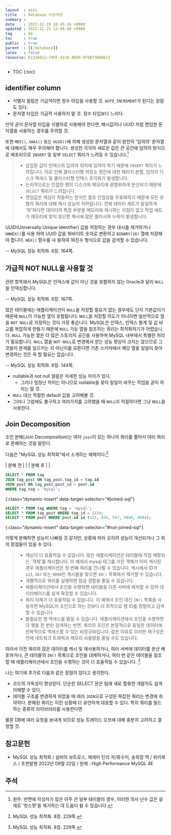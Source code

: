 ```yaml
---
layout  : wiki
title   : Database 이것저것
summary : 
date    : 2022-12-19 20:45:26 +0900
updated : 2022-12-21 12:06:40 +0900
tag     : db
toc     : true
public  : true
parent  : [[/database]]
latex   : false
resource: E233A812-74FF-4210-A050-DF5B73DAD6C2
---
```

* TOC
{:toc}

## identifier column

- 식별자 컬럼은 가급적이면 정수 타입을 사용할 것. `AUTO_INCREMENT`가 된다는 장점도 있다.
- 문자열 타입은 가급적 사용하지 말 것. 정수 타입보다 느리다.

만약 굳이 문자열 타입을 식별자로 사용해야 한다면, 해시값이나 UUID 처럼 랜덤한 문자열을 사용하는 경우를 주의할 것.

>
또한 `MD5()`, `SHA1()` 또는 `UUID()`에 의해 생성된 문자열과 같이 완전히 '임의의' 문자열에 대해서도 매우 주의해야 합니다.
생성한 각각의 새로운 값은 큰 공간에 임의의 방식으로 배포되므로 `INSERT` 및 일부 `SELECT` 쿼리가 느려질 수 있습니다.[^original-164]
>
> - 삽입된 값이 인덱스의 임의의 위치에 있어야 하기 때문에 `INSERT` 쿼리가 느려집니다. 이로 인해 클러스터형 저장소 엔진에 대한 페이지 분할, 임의의 디스크 액세스 및 클러스터형 인덱스 조각화가 발생합니다.
> - 논리적으로는 인접한 행이 디스크와 메모리에 광범위하게 분산되기 때문에 `SELECT` 쿼리가 느려집니다.
> - 랜덤값은 캐싱이 작동하는 방식인 참조 인접성을 무효화하기 때문에 모든 유형의 쿼리에 대해 캐시 성능이 저하됩니다. 전체 데이터 세트가 동일하게 '핫'하다면 데이터의 특정 부분을 메모리에 캐시하는 이점이 없고 작업 세트가 메모리에 맞지 않으면 캐시에 많은 플러시와 누락이 발생합니다.
>
UUID(Universally Unique Identifier) 값을 저장하는 경우 대시를 제거하거나 `UNHEX()`를 사용 하여 UUID 값을 16바이트 숫자로 변환하고 `BINARY(16)` 열에 저장해야 합니다. `HEX()` 함수를 사 용하여 16진수 형식으로 값을 검색할 수 있습니다.
>
-- MySQL 성능 최적화. 6장. 164쪽.

## 가급적 NOT NULL을 사용할 것

>
관련 항목에서 MySQL은 인덱스에 값이 아닌 것을 포함하지 않는 Oracle과 달리 `NULL`을 인덱싱합니다.
>
-- MySQL 성능 최적화. 6장. 167쪽.

<span/>

>
많은 테이블에는 애플리케이션이 `NULL`을 저장할 필요가 없는 경우에도 단지 기본값이기 때문에 `NULL`이 가능한 열이 포함됩니다.
`NULL`을 저장할 의도가 아니라면 일반적으로 열을 `NOT NULL`로 지정하는 것이 가장 좋습니다.
MySQL은 인덱스, 인덱스 통계 및 값 비교를 복잡하게 만들기 때문에 `NULL` 가능 열을 참조하는 쿼리는 최적화하기가 어렵습니다.
`NULL` 가능한 열은 더 많은 스토리지 공간을 사용하며 MySQL 내부에서 특별한 처리가 필요합니다. `NULL` 열을 `NOT NULL`로 변경해서 얻는 성능 향상이 크지는 않으므로 그것들이 문제를 일으키는 지 아닌지를 모른다면 기존 스키마에서 해당 열을 일일이 찾아 변경하는 것은 꼭 할 필요는 없습니다.
>
-- MySQL 성능 최적화. 6장. 144쪽.

- nullable과 not null 컬럼은 미세한 성능 차이가 있다.
    - 그러나 엄청난 차이는 아니므로 nullable을 찾아 일일이 바꾸는 작업을 굳이 하지는 말 것.
- `NULL` 대신 적절한 default 값을 고려해볼 것.
- 그러나 그럼에도 불구하고 여러가지를 고려했을 때 `NULL`이 적절하다면 그냥 `NULL`을 사용한다.

## Join Decomposition

조인 분해(Join Decomposition)는 여러 `join`이 있는 하나의 쿼리를 풀어서 여러 쿼리로 분해하는 것을 말한다.

다음은 "MySQL 성능 최적화"에서 소개하는 예제이다.[^hi-perform-229]

| 분해 전 | <span id="joined-sql"/>     |
| 분해 후 | <span id="not-joined-sql"/> |

```sql
SELECT * FROM tag
JOIN tag_post ON tag_post.tag_id = tag.id
JOIN post ON tag_post.post_id = post.id
WHERE tag.tag = 'mysql';
```
{:class="dynamic-insert" data-target-selector="#joined-sql"}


```sql
SELECT * FROM tag WHERE tag = 'mysql';
SELECT * FROM tag_post WHERE tag_id = 1234;
SELECT * FROM post WHERE post.id in (123, 456, 567, 9098, 8904);
```
{:class="dynamic-insert" data-target-selector="#not-joined-sql"}

이렇게 분해하면 성능이 나빠질 것 같지만, 상황에 따라 오히려 성능이 개선되거나 그 외의 장점들이 있을 수 있다.

>
> - 캐싱이 더 효율적일 수 있습니다. 많은 애플리케이션은 테이블에 직접 매핑되는 '객체'를 캐시합니다. 이 예에서 mysql 태그를 가진 객체가 이미 캐시된 경우 애플리케이션은 첫 번째 쿼리를 건너뛸 수 있습니다. 캐시에서 ID가 `123`, `567` 또는 `9098`인 게시물을 찾으면 `IN()` 목록에서 제거할 수 있습니다.
> - 개별적으로 쿼리를 실행하면 잠금 경합을 줄일 수 있습니다.
> - 애플리케이션에서 조인을 수행하면 테이블을 다른 서버에 배치할 수 있어 데이터베이스를 쉽게 확장할 수 있습니다.
> - 쿼리 자체가 더 효율적일 수 있습니다. 이 예에서 조인 대신 `IN()` 목록을 사용하면 MySQL이 조인으로 하는 것보다 더 최적으로 행 ID를 정렬하고 검색할 수 있습니다
> - 불필요한 행 액세스를 줄일 수 있습니다. 애플리케이션에서 조인을 수행하면 각 행을 한 번만 검색하는 반면, 쿼리의 조인은 본질적으로 동일한 데이터에 반복적으로 액세스할 수 있는 비정규화입니다. 같은 이유로 이러한 재구성은 전체 네트워크 트래픽과 메모리 사용량을 줄일 수도 있습니다.
>
따라서 이전 쿼리의 많은 데이터를 캐시 및 재사용하거나, 여러 서버에 데이터를 분산 배포하거나, 큰 테이블의 `IN()` 목록으로 조인을 대체하거나, 여러 번 같은 테이블을 참조할 때 애플리케이션에서 조인을 수행하는 것이 더 효율적일 수 있습니다.
[^hi-perform-229]

나는 여기에 추가로 다음과 같은 장점이 있다고 생각한다.

- 코드의 가독성이 향상된다. 단순한 SELECT 문은 팀에 새로 합류한 개발자도 쉽게 이해할 수 있다.
- 테이블 구조를 변경하게 되었을 때 여러 `JOIN`으로 구성된 복잡한 쿼리는 변경에 취약하다. 분해된 쿼리는 이런 상황에 더 유연하게 대응할 수 있다. 특히 쿼리를 빌드하는 종류의 라이브러리를 사용한다면.

물론 DB에 여러 요청을 보내게 되므로 성능 트레이드 오프에 대해 충분히 고려하고 결정할 것.

## 참고문헌

- MySQL 성능 최적화 / 실비아 보트로스, 제레미 틴리 저/류수미, 송희정 역 / 위키북스 / 초판발행 2022년 09월 22일 /  원제 : High Performance MySQL 4E

## 주석

[^original-164]: 원주: 반면에 작성자가 많은 아주 큰 일부 테이블의 경우, 이러한 의사 난수 값은 실제로 '핫스팟'을 제거하는 데 도움이 될 수 있습니다.
[^hi-perform-229]: MySQL 성능 최적화. 8장. 229쪽.
